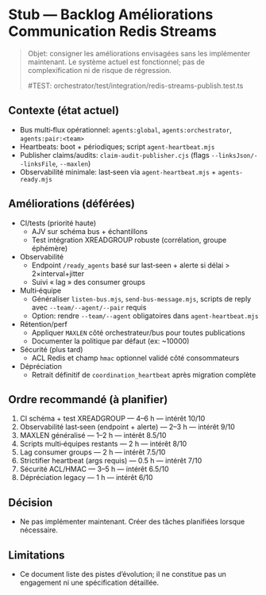 # Stub — Backlog Améliorations Communication Redis Streams

> Objet: consigner les améliorations envisagées sans les implémenter maintenant. Le système actuel est fonctionnel; pas de complexification ni de risque de régression.
>
> #TEST: orchestrator/test/integration/redis-streams-publish.test.ts

## Contexte (état actuel)
- Bus multi‑flux opérationnel: `agents:global`, `agents:orchestrator`, `agents:pair:<team>`
- Heartbeats: boot + périodiques; script `agent-heartbeat.mjs`
- Publisher claims/audits: `claim-audit-publisher.cjs` (flags `--linksJson/--linksFile`, `--maxlen`)
- Observabilité minimale: last‑seen via `agent-heartbeat.mjs` + `agents-ready.mjs`

## Améliorations (déférées)
- CI/tests (priorité haute)
  - AJV sur schéma bus + échantillons
  - Test intégration XREADGROUP robuste (corrélation, groupe éphémère)
- Observabilité
  - Endpoint `/ready_agents` basé sur last‑seen + alerte si délai > 2×interval+jitter
  - Suivi « lag » des consumer groups
- Multi‑équipe
  - Généraliser `listen-bus.mjs`, `send-bus-message.mjs`, scripts de reply avec `--team/--agent/--pair` requis
  - Option: rendre `--team/--agent` obligatoires dans `agent-heartbeat.mjs`
- Rétention/perf
  - Appliquer `MAXLEN` côté orchestrateur/bus pour toutes publications
  - Documenter la politique par défaut (ex: ~10000)
- Sécurité (plus tard)
  - ACL Redis et champ `hmac` optionnel validé côté consommateurs
- Dépréciation
  - Retrait définitif de `coordination_heartbeat` après migration complète

## Ordre recommandé (à planifier)
1) CI schéma + test XREADGROUP — 4–6 h — intérêt 10/10
2) Observabilité last‑seen (endpoint + alerte) — 2–3 h — intérêt 9/10
3) MAXLEN généralisé — 1–2 h — intérêt 8.5/10
4) Scripts multi‑équipes restants — 2 h — intérêt 8/10
5) Lag consumer groups — 2 h — intérêt 7.5/10
6) Strictifier heartbeat (args requis) — 0.5 h — intérêt 7/10
7) Sécurité ACL/HMAC — 3–5 h — intérêt 6.5/10
8) Dépréciation legacy — 1 h — intérêt 6/10

## Décision
- Ne pas implémenter maintenant. Créer des tâches planifiées lorsque nécessaire.

## Limitations
- Ce document liste des pistes d’évolution; il ne constitue pas un engagement ni une spécification détaillée.

